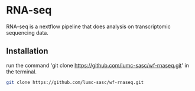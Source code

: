 # RNA-seq

RNA-seq is a nextflow pipeline that does analysis on transcriptomic sequencing data.

## Installation

run the command 'git clone https://github.com/lumc-sasc/wf-rnaseq.git' in the terminal.

```bash
git clone https://github.com/lumc-sasc/wf-rnaseq.git
```

